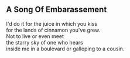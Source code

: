 A Song Of Embarassement
-----------------------
I'd do it for the juice in which you kiss  
for the lands of cinnamon you've grew.  
Not to live or even meet  
the starry sky of one who hears  
inside me in a boulevard or galloping to a cousin.  
